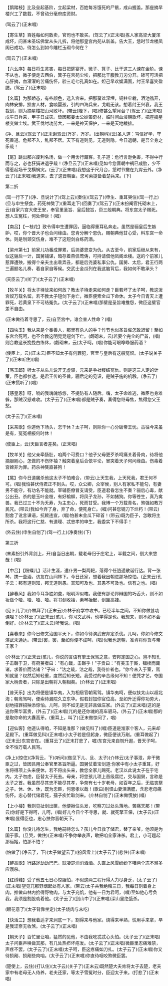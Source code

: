 <!-- { "loadSidebar": true } -->
【鹊踏枝】比及垒起基阶，立起梁材，百姓每冻饿死的尸骸，成山握盖。那座摘早楼兴工了数载，不曾动分毫府库资财。

(驾云了)(正末唱)

【寄生草】百姓每如何敢卖，官司也不敢买。(驾云了)(正末唱)拣人家高梁大厦浑成坏，问甚末圣坛佛堂从头儿拆，将他那皇宫内苑从新盖。告大王，恁时节龙楼凤阁已成功，待怎么到如今雕栏玉砌今何在？

(驾云了)(正未唱)

【六幺序】每日将生灵害，每日把筵宴开。微子、箕子、比干这三人谏在金阶。谏不从也，微子便走去西伯，箕子在宫苑尘埃，把那比干腹教刀刃分开。碜可可活把心肝摘，血濯濯的苦痛伤怀，验三毛七孔真如在。妲己早欢娱满面，纣王早喜笑盈腮。(驾云了)(正末唱)

【幺篇】为那娇态，有些颜色，选入宫来。把那虿盆深埋，铜柱牢栽，酒池镌开，肉林安排，损害人材，食啖婴孩，引的四海兵来，戈戟无该。想着纣王兴衰，我王裁划，则为摘星楼把山河败坏。(带云)陛下，(唱)修甚么望月台？(驾云了)(正末唱)戊午日兵来，甲子日成灾。皆因那姜太公妙策奇材，临时间血浸朝歌坏，把座摘星楼变做尘埃。武王伐纣功劳大，一来是神天保护，一来是天地裁排。

(净、旦云)(驾云了)(正末谢驾云)万岁，万岁。(出朝科)(云)圣人道：笃信好学，守死善道。危邦不入，乱邦不居。天下有道则见，无道则隐。今日退朝，是吾全身之乐哉！

【尾】跳出那兴废利名场，做一个用舍行藏客。孔子道：危行言逊免害，不得中行而与之，必也狂狷进退乎哉！(净旦云了)(正末唱)见如今您晋朝中祸已成胎，少不得惹起场干戈横祸灾。(云了)(正末唱)我想这于尺月台，恁时节撇在九霄云外。(净云了)(正末唱)我道来，去了这晋朝臣，您可索提备着楚兵来。(下)


第二折

(驾一行下了)(净、旦说计了)(驾上云)(奏住)(驾云了)(申生、重耳哭住)(驾一行上)(旦与申生祭食，药死神獒了)(重耳走下)(回奏了)(驾云了)(正末扮阉官托砌末上，云)自家六宫大使王安，奉官里圣旨、皇后懿旨，赍三般朝典。将东宫太子赐死。想人生冤枉，何处伸诉！(唱)

【南吕】【一枝花】致令得申生遭罪囚，逼临得重耳私奔走。虽然是骊皇后生嫉妒，哎，你个晋大子也合问缘由。您肯分解个恩仇，赐朝典他甘心受，料东宫一命休。则是刎颈交伤身，难不了这短剑白练药酒。

【梁州第七】前家儿功番成罪累，后尧婆恩变为仇。从古至今，前家后继从来有，似这骊后一计，国舅铺谋，暗存着燕侣莺俦，可持请佃他凤阁龙楼。送的个前家儿惹罪遭殃，搬得个亲夫主出乖弄丑，都是后尧婆私事公仇。国舅、太后，君王行两三遍题名儿奏，着自家自等候。交武士金瓜列在我这脑背后，我如何不敢承头？

(天臣云了)(听了)(太子云了)(正末唱)

【牧羊关】将太子待放来如何放？教太子待走来如何走？臣若坏了太子呵，教这泼宫奴万载名留。若不教太子短剑下身亡，微臣便索金瓜下命休。太子今日青天上遭罪死，若黄泉下不可结冤仇。(太子云了)(正末唱)那壁是圣旨难推怨，微臣这壁官差不自由。

(正末做待着寻思了，云)自至宫中，谁会害人性命？(唱)

【四块玉】我从来是个奉善人，那里有杀人的手？竹节也似圣旨催怎敢迟留！至如东宫合死呵，也不合教这明晃晃短剑下亡。(觑砌末，云)若要个完全的尸首，(唱)则合教这长挽挽白练休，(觑砌末，云)太子呵。(唱)你能可眼睁睁服药酒？

(使臣上，云)(正末云)臣不知太子有何罪犯，官里与皇后有这般冤恨。(太子说关子了)(正末听住)(唱)

【骂玉郎】听太子从头儿说开无虚谬，元来是争社稷结冤仇。则是这三人定的计策，臣也都参透。是君王传的圣旨，骊后定的见识，是贼子施的机彀。(净云了)(正末慌听了)(唱)

【感皇恩】呀，唬的我魂魄悠悠，不提防有人随后。嗨，太子命难逃，微臣也身难躲，那贼汉怒难收。(太子云了)(正末唱)都是贼子奏，奏得您继母焦，焦得您父王愁。

(太子云了)(正末唱)

【采茶歌】你道他下场头，怎干休？太子呵，则除你一心分破帝王忧。古往今来虽是有，冤冤相报何时休！

(使臣上，云)天臣言者差矣。(正末唱)

【牧羊关】他父亲牵肠肚，咱两个可费口？他子父母更歹杀呵痛关着骨肉，待将他摘胆剜心，怎做的不伤怀袖？触突着皇后合依平论，冒突着天子何问缘由。伤毒着宫婢非为罪。药杀神獒直甚狗！

【尾】你今日道屠杀他这太子不怕难合，(带云)上天生我，上天死我，君王何不可。(唱)我怕甚伏侍君正不到头。哎，众公卿，众宰侯，别人有家私不能勾，有妻男不能守，有功名不能就。宰辅臣僚冒支请受，臣道君昏怎生不奏？骊后心毒，献公出丑。杀的是玉叶金枝，有好榆柳，将凤子龙孙，不如猪狗。你等苍生，真乃禽兽。我已过三十不为夭寿，为主忠心，死而甘受。我博一个万载青名，煞强如教万民咒。(带云)我如今弃了身，弃了命，便死身亡。(唱)问甚您钢刀下烂朽！(带云)割舍了讹言课语，抗敕违宣，(唱)怕甚末金瓜下碎首！(带云)既为臣子，怎敢将主所杀。我将这行仁慈、有道理、忒忠孝的申生，我委实下不得手！

(外云住)(申生自刎了)(驾一行上)(净奏住)(下)


第三折

(末素扮引外背剑上，开)自当日出朝，载老母归于庄宅上，半载之间，倒大来悠哉！(唱)

【中吕】【粉蝶儿】活计生涯，遣仆男一梨两耙，落得个任逍遥散诞行达。背一张琴，携一壶酒，访友在山间林下。今日还家，想着我出朝进那场惊怕。(正末云)孔子云：邦有道则知，邦无道则愚。其知可及也．其愚不可及也。信有之也。(唱)

【醉春风】我如今耳净胜如聋，眼明浑似瞎。我便有那论邦辩国的巧舌头，则不如妆做个哑、哑、哑、哑。将书剑收拾，素琴抬起，剑匣高挂。

(见卜儿了)(介林拜了)(正末云)介林于府学中攻书，已经半年之间，不知你做甚功课哩？(介林云了)(正末云)孩儿，你习文武科，也学得是也。我想来，则不如不会倒好。(介林云了)(正末云)听我说。(唱)

【喜春来】你今日修文治国平天下，你如今待演武安邦定杀伐。儿呵，你如今修文演武未通达。(带云)罢，罢，至如你便不成呵，(唱)似我也退朝，准肯将你货与帝王家？

(介林云了)(正末云)孩儿，你说的言语有擎王保驾之意，安邦定国之心。岂不知孔子击磬于卫，有荷蒉者曰："有心哉，击磬乎！"子贡曰："有美玉于厮，韫椟而藏诸，求善价而沽诸？"子曰："沽之哉，沽之哉，我待价者也。"你今未入于室，焉知就里？权然后知轻重，度然后知长短。我受过的辛苦缘何不知！便凭才艺，夺国家大柄贵者，只除是出朝将入朝相矣。(介林云了)(正末唱)

【普天乐】出为将便是镇华夷，入为相居官朝鸾驾。镇华夷呵，便似挟太山以超北海；朝鸾驾呵，便索待漏院久立东华。假若封加你官位高，至如升迁得你功劳大，刬地招罪招殃添惊怕。儿呵，则不如无是无非且做庄家。(外云了)(正末唱)这的是送你荣华富贵，(外云了)(正末唱)兀的是还你魂的高车驷马，(外云了)(正末唱)那的是取你命的大纛高牙。(重耳上，叫了)(正末做惊问了，唱)

【迎仙客】他道认得咱，不知是准那？(做见科了)(唱)臣道是淮家个客人，元来却足殿下。(重耳做见科)(正末唱)小太子若是但躬身，微臣便该万剐。(重耳做起了)(正末云)东宫安在。(重耳云了)(正末打悲了，唱)东宫元来自刎升遐，晋天子呵，全不怕万载人民骂。

(净上)(惊住)(净背云，下)(听问)(做见下儿、旦、太子)(介林云)太子事泄，非干微臣之过，皆因吕用公奉官里圣旨所逼。国舅仗着宝剑道:你家中有小太子重耳，好生将得项上头来便休，若不将出头来，教您全家儿赐死。老汉以此说太子在于宅内。太子勿虑，臣替太子死去。母亲，将您孩儿项上首级腐烂，交与国舅，言称是太子之首。我虽然尽其忠不能尽其孝，争奈有七十岁老母，如百年之后，无临丧祭之子。休、休、休，既为忠臣，何思孝以哉！(歌曰)别恨山妻泪满腮，含悲老母痛伤怀。忠心替代储君死，孺子疾忙取剑来。(介林自刎了)(正末做慌放)(唱)

【上小楼】我则见扯剑出匣，他便揪住头发，吃察刀过处头落地。苦痛天那！(带云)你好是下得呵，儿呵，(唱)好儿今日个不寻思，就、就死擎王保，(太子云)(正末唱)显得臣也，忠心扶你晋朝天下。

【幺篇】你没儿待怎生，我绝嗣待怎么？孩儿今日救了储君，替了亲爷，他须是为国于家。(旦哭，做住)(正末唱)不争你举哀声，敢把咱全家诛杀。君上，小可题起那骊姬，怕那不怕？

(怕做了)(净云了，下)(太子做望云了)(扮风雪上)(太子云了)(悲住)(正末唱)

【醉高歌】行路途劫劫巴巴，耽凄楚消消洒洒。头直上风雪纷纷下咱两个冻不煞多应饿杀。

【红绣鞋】受了他五七日心惊胆怕，不似这两三程行得人力尽身乏，(太子云了)(正末唱)望见兀那野烟起处有人家。(带云)太子共我绝粮三日，我每日割着身上肉，推做山林内拾得野物肉，与太子充饥，他有一日为君呵，(唱)至如他心亏负我，我须是割股劝着他。(太子云了)(到山中了)(正末唱)深山里绝饿杀。

(眼花意了)(太子背靠坐定)(太子烧肉与末吃)

【快活三】想我着适才来涧底一下，割得来与他家。烧得来半熟，慌用手来拿，早是我涩奈无收煞。(太子云了)(正末唱)

【朝天子】百忙里让咱，猛然的见他，不由我吃忒忒心头怕。(太子云了)(正末唱)太子问臣声唤做其那，有几处热疖坏疮发。(太子云了)(正末唱)微臣里忍痛难禁，声疼不罢，(太子云了)(正末唱)太子呵，臣这疼痛如刀扎。(太子云了)(正末唱)你又待损剐、损剐些肉咱。(太子云了)(正末唱)你直待咽咬煞微臣罢。

(楚使上，云住)(打认住)(太子云)(关子了)(正末云)既然楚大夫肯将太子去楚，老夫家中有老母无人侍养，老夫还家，等太子雪冤时分，臣迎太子来。(打悲了)(正末唱)

